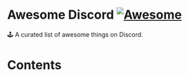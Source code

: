 # Awesome Discord [![Awesome](https://awesome.re/badge.svg)](https://awesome.re)
🕹 A curated list of awesome things on Discord.

# Contents
